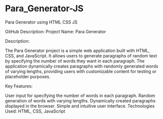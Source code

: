 # Para_Generator-JS
Para Generator using  HTML CSS JS

GitHub Description:
Project Name: Para Generator

Description:

The Para Generator project is a simple web application built with HTML, CSS, and JavaScript. It allows users to generate paragraphs of random text by specifying the number of words they want in each paragraph. The application dynamically creates paragraphs with randomly generated words of varying lengths, providing users with customizable content for testing or placeholder purposes.

Key Features:

User input for specifying the number of words in each paragraph.
Random generation of words with varying lengths.
Dynamically created paragraphs displayed in the browser.
Simple and intuitive user interface.
Technologies Used: HTML, CSS, JavaScript

